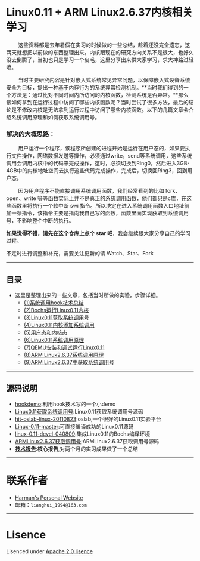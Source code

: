 # Linux0.11 + ARM Linux2.6.37内核相关学习

　 　这些资料都是去年暑假在实习的时候做的一些总结，趁着还没完全遗忘，这两天就想把以前做的东西整理出来。内核跟现在的研究方向关系不是很大，也好久没去倒腾了，当初也只是学习一个皮毛，这里分享出来供大家学习，求大神路过轻喷。

　 　当时主要研究内容是针对嵌入式系统常见异常问题，以保障嵌入式设备系统安全为目标，提出一种基于内存行为的系统异常检测机制。**当时我们得到的一个方法是：通过比对不同时间内所访问的内核函数，检测系统是否异常。**那么该如何拿到在运行过程中访问了哪些内核函数呢？当时尝试了很多方法，最后的结论是不修改内核是无法拿到运行过程中访问了哪些内核函数。以下的几篇文章会介绍系统调用原理和如何获取系统调用号。

### 解决的大概思路：
　 　用户运行一个程序，该程序所创建的进程开始是运行在用户态的，如果要执行文件操作，网络数据发送等操作，必须通过write，send等系统调用，这些系统调用会调用内核中的代码来完成操作，这时，必须切换到Ring0，然后进入3GB-4GB中的内核地址空间去执行这些代码完成操作，完成后，切换回Ring3，回到用户态。

　 　因为用户程序不能直接调用系统调用函数，我们经常看到的比如 fork、open、write 等等函数实际上并不是真正的系统调用函数，他们都只是c库，在这些函数里将执行一个软中断 swi 指令。所以决定在进入系统调用函数入口地址前加一条指令，该指令主要是指向我自己写的函数，函数里面实现获取到系统调用号，不影响整个中断的执行。

**如果觉得不错，请先在这个仓库上点个 star 吧**，我会继续跟大家分享自己的学习过程。

不定时进行调整和补充，需要关注更新的请 Watch、Star、Fork

-----

## 目录

- 这里是整理出来的一些文章，包括当时所做的实验，步骤详细。
  - [(1)系统调用hook技术总结](http://harmansecurity.cn/2017/05/19/%E7%B3%BB%E7%BB%9F%E8%B0%83%E7%94%A8Hook%E6%8A%80%E6%9C%AF%E6%80%BB%E7%BB%93/)
  - [(2)Bochs运行Linux0.11内核](http://harmansecurity.cn/2017/05/19/Bochs%E8%BF%90%E8%A1%8CLinux0.11%E5%86%85%E6%A0%B8/)
  - [(3)Linux0.11获取系统调用号](http://harmansecurity.cn/2017/05/19/Linux0.11%E8%8E%B7%E5%8F%96%E7%B3%BB%E7%BB%9F%E8%B0%83%E7%94%A8%E5%8F%B7/)
  - [(4)Linux0.11内核添加系统调用](http://harmansecurity.cn/2017/05/19/Linux0.11%E5%86%85%E6%A0%B8%E6%B7%BB%E5%8A%A0%E7%B3%BB%E7%BB%9F%E8%B0%83%E7%94%A8/)
  - [(5)用户态和内核态](http://harmansecurity.cn/2017/05/19/%E7%94%A8%E6%88%B7%E6%80%81%E5%92%8C%E5%86%85%E6%A0%B8%E6%80%81/)
  - [(6)Linux0.11系统调用原理 ](http://harmansecurity.cn/2017/05/19/Linux0.11%E7%B3%BB%E7%BB%9F%E8%B0%83%E7%94%A8%E5%8E%9F%E7%90%86/)
  - [(7)QEMU安装和调试运行Linux0.11](http://harmansecurity.cn/2017/05/19/QEMU%E5%AE%89%E8%A3%85%E5%92%8C%E8%B0%83%E8%AF%95%E8%BF%90%E8%A1%8CLinux0.11/)
  - [(8)ARM Linux2.6.37系统调用原理 ](http://harmansecurity.cn/2017/05/19/ARM%20Linux2.6.37%E7%B3%BB%E7%BB%9F%E8%B0%83%E7%94%A8%E5%8E%9F%E7%90%86/)
  - [(9)ARM Linux2.6.37中获取系统调用号 ](http://harmansecurity.cn/2017/05/19/ARM%20Linux2.6.37%E4%B8%AD%E8%8E%B7%E5%8F%96%E7%B3%BB%E7%BB%9F%E8%B0%83%E7%94%A8%E5%8F%B7/)

-----

## 源码说明

- [hookdemo](/hookdemo):利用hook技术写的一个小demo
- [Linux0.11获取系统调用号](/Linux0.11获取系统调用号):Linux0.11获取系统调用号源码
- [hit-oslab-linux-20110823](/hit-oslab-linux-20110823/oslab):oslab,一个很好的Linux0.11实验平台
- [Linux-0.11-master](/Linux-0.11-master):可直接编译成功的Linux0.11源码
- [linux-0.11-devel-040809](/linux-0.11-devel-040809):集成Linux0.11的Bochs编译环境
- [ARMLinux2.6.37获取调用号](/ARMLinux2.6.37获取调用号):ARMLinux2.6.37获取调用号源码
- [**技术报告**](/):**核心报告**,对两个月的实习成果做了一个总结


-----

# 联系作者

- [Harman's Personal Website](http://harmansecurity.cn/)
- 邮箱：`lianghui_1994@163.com`

-----

# Lisence

Lisenced under [Apache 2.0 lisence](http://opensource.org/licenses/Apache-2.0)
